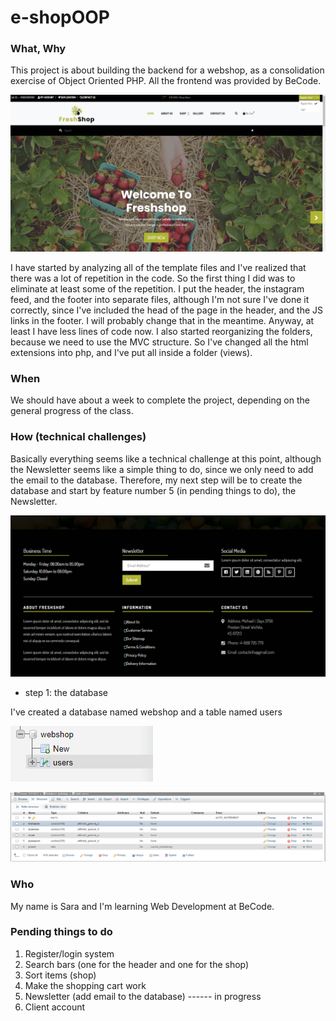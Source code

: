 # e-shopOOP
### What, Why  
This project is about building the backend for a webshop, as a consolidation exercise of Object Oriented PHP. 
All the frontend was provided by BeCode.

![home page](freshShopTemplate/images/readme/home.PNG)

I have started by analyzing all of the template files and I've  realized that there was a lot of repetition in the code. So the first thing I did was to eliminate at least some of the repetition. I put the header, the instagram feed, and the footer into separate files, although I'm not sure I've done it correctly, since I've included the head of the page in the header, and the JS links in the footer. I will probably change that in the meantime. Anyway, at least I have less lines of code now. I also started reorganizing the folders, because we need to use the MVC structure. So I've changed all the html extensions into php, and I've put all inside a folder (views). 



### When
We should have about a week to complete the project, depending on the general progress of the class.

### How (technical challenges) 
Basically everything seems like a technical challenge at this point, although the Newsletter seems like a simple thing to do, since we only need to add the email to the database. Therefore, my next step will be to create the database and start by feature number 5 (in pending things to do), the Newsletter.

![newsletter](freshShopTemplate/images/readme/newsletter.PNG)

* step 1: the database

I've created a database named webshop and a table named users

![database](freshShopTemplate/images/readme/database.PNG) 

![table users](freshShopTemplate/images/readme/users.PNG) 


### Who
My name is Sara and I'm learning Web Development at BeCode.

### Pending things to do
1. Register/login system
2. Search bars (one for the header and one for the shop)
3. Sort items (shop) 
4. Make the shopping cart work 
5. Newsletter (add email to the database) ------ in progress
6. Client account